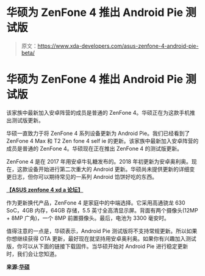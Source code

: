 # 华硕为 ZenFone 4 推出 Android Pie 测试版

> 原文：<https://www.xda-developers.com/asus-zenfone-4-android-pie-beta/>

# 华硕为 ZenFone 4 推出 Android Pie 测试版

该家族中最新加入安卓阵营的成员是普通的 ZenFone 4。华硕正在为这款手机推出测试版更新。

华硕一直致力于将 ZenFone 4 系列设备更新为 Android Pie。我们已经看到了 ZenFone 4 Max 和 T2 Zen fone 4 self ie 的更新。该家族中最新加入安卓阵营的成员是普通的 ZenFone 4。华硕现在正在推出 ZenFone 4 的测试版更新。

ZenFone 4 是在 2017 年用安卓牛轧糖发布的。2018 年初更新为安卓奥利奥。现在，这款设备开始进行第二次重大的 Android 更新。华硕尚未提供更新的详细变更日志，但你可以期待常见的一系列 Android 馅饼好吃的东西。

**[【ASUS zenfone 4 xd a 论坛】](https://forum.xda-developers.com/zenfone-4-2017)**

作为更新换代产品，ZenFone 4 是家庭中的中端选择。它采用高通骁龙 630 SoC，4GB 内存，64GB 存储，5.5 英寸全高清显示屏。背面有两个摄像头(12MP + 8MP 广角)，一个 8MP 前置摄像头。最后，电池为 3300 毫安时。

值得注意的一点是，华硕表示，Android Pie 测试版将不支持常规更新。所以如果你想继续获得 OTA 更新，最好现在就坚持用安卓奥利奥。如果你有兴趣加入测试版，你可以从下面的链接下载固件。当华硕开始对 Android Pie 进行稳定更新时，我们会让您知道。

**来源:[华硕](https://www.asus.com/Phone/ZenFone-4-ZE554KL/HelpDesk_BIOS/)**